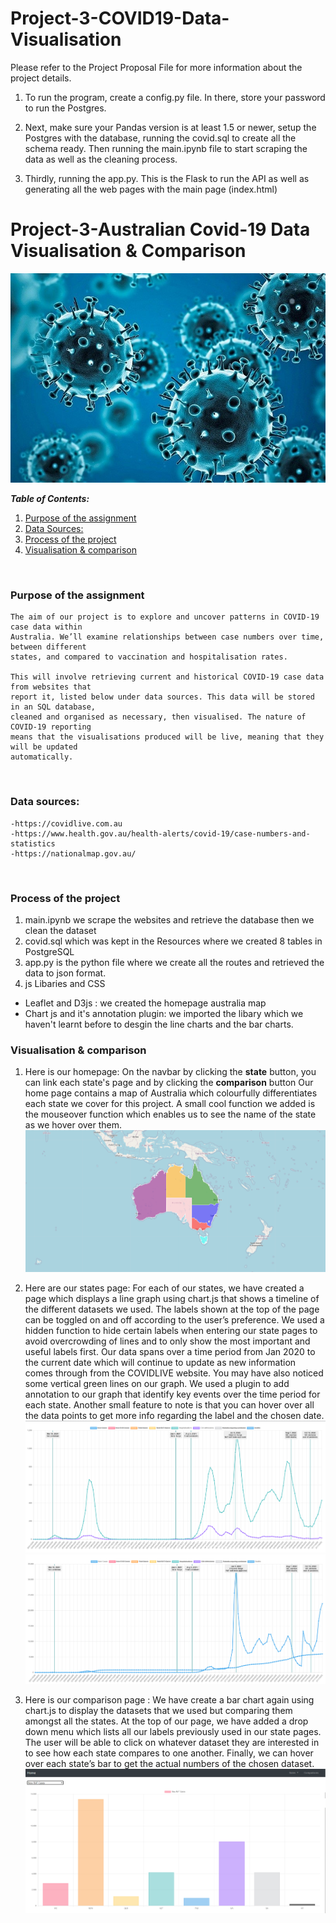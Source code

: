 # Project-3-COVID19-Data-Visualisation

Please refer to the Project Proposal File for more information about the project details.

1. To run the program, create a config.py file. In there, store your password to run the Postgres.

2. Next, make sure your Pandas version is at least 1.5 or newer, setup the Postgres with the database, running the covid.sql to create all the schema ready. Then running the main.ipynb file to start scraping the data as well as the cleaning process.

3. Thirdly, running the app.py. This is the Flask to run the API as well as generating all the web pages with the main page (index.html)

# Project-3-Australian Covid-19 Data Visualisation & Comparison

![plot](./image/covid.png)

**_Table of Contents:_**

1. [Purpose of the assignment](#purpose-of-the-assignment)
1. [Data Sources:](#data-sources:)
1. [Process of the project](#process-of-the-project)
1. [Visualisation & comparison](#visualisatio-&-comparison)

</br>

### Purpose of the assignment

    The aim of our project is to explore and uncover patterns in COVID-19 case data within
    Australia. We’ll examine relationships between case numbers over time, between different
    states, and compared to vaccination and hospitalisation rates.

    This will involve retrieving current and historical COVID-19 case data from websites that
    report it, listed below under data sources. This data will be stored in an SQL database,
    cleaned and organised as necessary, then visualised. The nature of COVID-19 reporting
    means that the visualisations produced will be live, meaning that they will be updated
    automatically.

</br>

### Data sources:

    -https://covidlive.com.au
    -https://www.health.gov.au/health-alerts/covid-19/case-numbers-and-statistics
    -https://nationalmap.gov.au/

</br>

### Process of the project

1. main.ipynb we scrape the websites and retrieve the database then we clean the dataset
1. covid.sql which was kept in the Resources where we created 8 tables in PostgreSQL
1. app.py is the python file where we create all the routes and retrieved the data to json format.
1. js Libaries and CSS

- Leaflet and D3js : we created the homepage australia map
- Chart js and it's annotation plugin: we imported the libary which we haven't learnt before to desgin the line charts and the bar charts.
  </br>

### Visualisation & comparison

1. Here is our homepage:
   On the navbar by clicking the **state** button, you can link each state's page and by clicking the **comparison** button
   Our home page contains a map of Australia which colourfully differentiates each state we cover for this project.
   A small cool function we added is the mouseover function which enables us to see the name of the state as we hover over them.
   ![homepage](./image/mainpage.PNG)
   </br>
1. Here are our states page:
   For each of our states, we have created a page which displays a line graph using chart.js that shows a timeline of the different datasets we used.
   The labels shown at the top of the page can be toggled on and off according to the user’s preference. We used a hidden function to hide certain labels when entering our state pages to avoid overcrowding of lines and to only show the most important and useful labels first.
   Our data spans over a time period from Jan 2020 to the current date which will continue to update as new information comes through from the COVIDLIVE website.
   You may have also noticed some vertical green lines on our graph. We used a plugin to add annotation to our graph that identify key events over the time period for each state. 
   Another small feature to note is that you can hover over all the data points to get more info regarding the label and the chosen date. 
   ![statepage](./image/vic_hosp_icu.PNG)
   ![statepage](./image/vic_new_cases_deaths.PNG)
   </br>

1. Here is our comparison page :
   We have create a bar chart again using chart.js to display the datasets that we used but comparing them amongst all the states. 
   At the top of our page, we have added a drop down menu which lists all our labels previously used in our state pages. The user will be able to click on whatever dataset they are interested in to see how each state compares to one another. 
   Finally, we can hover over each state’s bar to get the actual numbers of the chosen dataset.
   ![statepage](./image/barchart.PNG)
